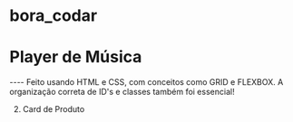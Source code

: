 # bora_codar

<h1> Player de Música  </h1>
---- Feito usando HTML e CSS, com conceitos como GRID e FLEXBOX. A organização correta de ID's e classes também foi essencial! 

2) Card de Produto 
